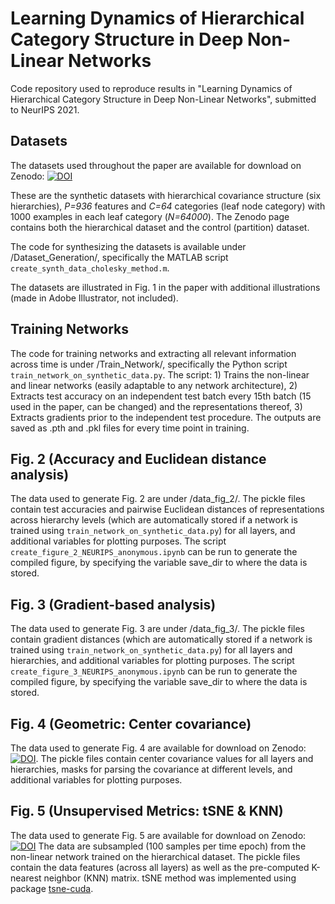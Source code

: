 # Learning Dynamics of Hierarchical Category Structure in Deep Non-Linear Networks
Code repository used to reproduce results in "Learning Dynamics of Hierarchical Category Structure in Deep Non-Linear Networks", submitted to NeurIPS 2021. 

## Datasets 
The datasets used throughout the paper are available for download on Zenodo:
[![DOI](https://zenodo.org/badge/DOI/10.5281/zenodo.4898345.svg)](https://doi.org/10.5281/zenodo.4898345)

These are the synthetic datasets with hierarchical covariance structure (six hierarchies), *P=936* features and *C=64* categories (leaf node category) with 1000 examples in each leaf category (*N=64000*). The Zenodo page contains both the hierarchical dataset and the control (partition) dataset.

The code for synthesizing the datasets is available under /Dataset_Generation/, specifically the MATLAB script `create_synth_data_cholesky_method.m`.

The datasets are illustrated in Fig. 1 in the paper with additional illustrations (made in Adobe Illustrator, not included).

## Training Networks 
The code for training networks and extracting all relevant information across time is under /Train_Network/, specifically the Python script `train_network_on_synthetic_data.py`. The script: 1) Trains the non-linear and linear networks (easily adaptable to any network architecture), 2) Extracts test accuracy on an independent test batch every 15th batch (15 used in the paper, can be changed) and the representations thereof, 3) Extracts gradients prior to the independent test procedure. The outputs are saved as .pth and .pkl files for every time point in training.

## Fig. 2 (Accuracy and Euclidean distance analysis)
The data used to generate Fig. 2 are under /data_fig_2/. The pickle files contain test accuracies and pairwise Euclidean distances of representations across hierarchy levels (which are automatically stored if a network is trained using `train_network_on_synthetic_data.py`) for all layers, and additional variables for plotting purposes. The script `create_figure_2_NEURIPS_anonymous.ipynb` can be run to generate the compiled figure, by specifying the variable save_dir to where the data is stored.

## Fig. 3 (Gradient-based analysis)
The data used to generate Fig. 3 are under /data_fig_3/. The pickle files contain gradient distances (which are automatically stored if a network is trained using `train_network_on_synthetic_data.py`) for all layers and hierarchies, and additional variables for plotting purposes. The script `create_figure_3_NEURIPS_anonymous.ipynb` can be run to generate the compiled figure, by specifying the variable save_dir to where the data is stored.

## Fig. 4 (Geometric: Center covariance)
The data used to generate Fig. 4 are available for download on Zenodo:
[![DOI](https://zenodo.org/badge/DOI/10.5281/zenodo.4899494.svg)](https://doi.org/10.5281/zenodo.4899494). 
The pickle files contain center covariance values for all layers and hierarchies, masks for parsing the covariance at different levels, and additional variables for plotting purposes.

## Fig. 5 (Unsupervised Metrics: tSNE & KNN)
The data used to generate Fig. 5 are available for download on Zenodo:
[![DOI](https://zenodo.org/badge/DOI/10.5281/zenodo.4899908.svg)](https://doi.org/10.5281/zenodo.4899908)
The data are subsampled (100 samples per time epoch) from the non-linear network trained on the hierarchical dataset. The pickle files contain the data features (across all layers) as well as the pre-computed K-nearest neighbor (KNN) matrix. tSNE method was implemented using package [tsne-cuda](https://github.com/CannyLab/tsne-cuda).





